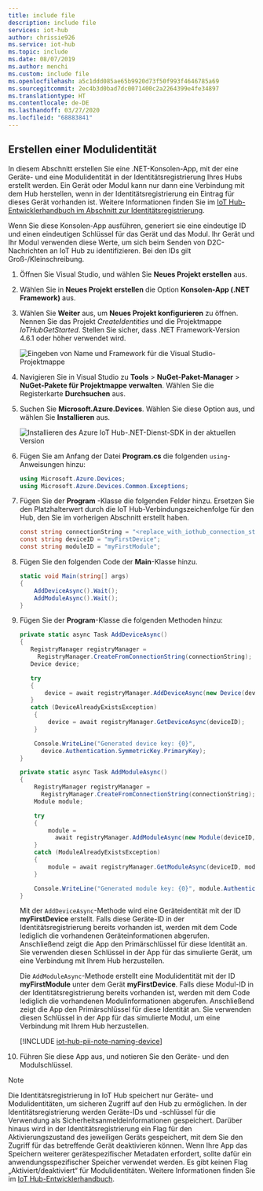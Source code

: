 ```yaml
---
title: include file
description: include file
services: iot-hub
author: chrissie926
ms.service: iot-hub
ms.topic: include
ms.date: 08/07/2019
ms.author: menchi
ms.custom: include file
ms.openlocfilehash: a5c1ddd085ae65b9920d73f50f993f4646785a69
ms.sourcegitcommit: 2ec4b3d0bad7dc0071400c2a2264399e4fe34897
ms.translationtype: HT
ms.contentlocale: de-DE
ms.lasthandoff: 03/27/2020
ms.locfileid: "68883841"
---
```

## <a name="create-a-module-identity"></a>Erstellen einer Modulidentität

In diesem Abschnitt erstellen Sie eine .NET-Konsolen-App, mit der eine Geräte- und eine Modulidentität in der Identitätsregistrierung Ihres Hubs erstellt werden. Ein Gerät oder Modul kann nur dann eine Verbindung mit dem Hub herstellen, wenn in der Identitätsregistrierung ein Eintrag für dieses Gerät vorhanden ist. Weitere Informationen finden Sie im [IoT Hub-Entwicklerhandbuch im Abschnitt zur Identitätsregistrierung](../articles/iot-hub/iot-hub-devguide-identity-registry.md).

Wenn Sie diese Konsolen-App ausführen, generiert sie eine eindeutige ID und einen eindeutigen Schlüssel für das Gerät und das Modul. Ihr Gerät und Ihr Modul verwenden diese Werte, um sich beim Senden von D2C-Nachrichten an IoT Hub zu identifizieren. Bei den IDs gilt Groß-/Kleinschreibung.

1. Öffnen Sie Visual Studio, und wählen Sie **Neues Projekt erstellen** aus.

1. Wählen Sie in **Neues Projekt erstellen** die Option **Konsolen-App (.NET Framework)** aus.

1. Wählen Sie **Weiter** aus, um **Neues Projekt konfigurieren** zu öffnen. Nennen Sie das Projekt *CreateIdentities* und die Projektmappe *IoTHubGetStarted*. Stellen Sie sicher, dass .NET Framework-Version 4.6.1 oder höher verwendet wird.

    ![Eingeben von Name und Framework für die Visual Studio-Projektmappe](./media/iot-hub-get-started-create-module-identity-csharp/configure-createidentities-project.png)

1. Navigieren Sie in Visual Studio zu **Tools** > **NuGet-Paket-Manager** > **NuGet-Pakete für Projektmappe verwalten**. Wählen Sie die Registerkarte **Durchsuchen** aus.

1. Suchen Sie **Microsoft.Azure.Devices**. Wählen Sie diese Option aus, und wählen Sie **Installieren** aus.

    ![Installieren des Azure IoT Hub-.NET-Dienst-SDK in der aktuellen Version](./media/iot-hub-get-started-create-module-identity-csharp/install-service-sdk.png)

1. Fügen Sie am Anfang der Datei **Program.cs** die folgenden `using`-Anweisungen hinzu:

   ```csharp
   using Microsoft.Azure.Devices;
   using Microsoft.Azure.Devices.Common.Exceptions;
   ```

1. Fügen Sie der **Program** -Klasse die folgenden Felder hinzu. Ersetzen Sie den Platzhalterwert durch die IoT Hub-Verbindungszeichenfolge für den Hub, den Sie im vorherigen Abschnitt erstellt haben.

   ```csharp
   const string connectionString = "<replace_with_iothub_connection_string>";
   const string deviceID = "myFirstDevice";
   const string moduleID = "myFirstModule";
   ```

1. Fügen Sie den folgenden Code der **Main**-Klasse hinzu.

   ```csharp
   static void Main(string[] args)
   {
       AddDeviceAsync().Wait();
       AddModuleAsync().Wait();
   }
   ```

1. Fügen Sie der **Program**-Klasse die folgenden Methoden hinzu:

    ```csharp
    private static async Task AddDeviceAsync()
    {
       RegistryManager registryManager = 
         RegistryManager.CreateFromConnectionString(connectionString);
       Device device;

       try
       {
           device = await registryManager.AddDeviceAsync(new Device(deviceID));
       }
       catch (DeviceAlreadyExistsException)
        {
            device = await registryManager.GetDeviceAsync(deviceID);
        }

        Console.WriteLine("Generated device key: {0}", 
          device.Authentication.SymmetricKey.PrimaryKey);
    }

    private static async Task AddModuleAsync()
    {
        RegistryManager registryManager = 
          RegistryManager.CreateFromConnectionString(connectionString);
        Module module;

        try
        {
            module = 
              await registryManager.AddModuleAsync(new Module(deviceID, moduleID));
        }
        catch (ModuleAlreadyExistsException)
        {
            module = await registryManager.GetModuleAsync(deviceID, moduleID);
        }

        Console.WriteLine("Generated module key: {0}", module.Authentication.SymmetricKey.PrimaryKey);
    }
    ```

    Mit der `AddDeviceAsync`-Methode wird eine Geräteidentität mit der ID **myFirstDevice** erstellt. Falls diese Geräte-ID in der Identitätsregistrierung bereits vorhanden ist, werden mit dem Code lediglich die vorhandenen Geräteinformationen abgerufen. Anschließend zeigt die App den Primärschlüssel für diese Identität an. Sie verwenden diesen Schlüssel in der App für das simulierte Gerät, um eine Verbindung mit Ihrem Hub herzustellen.

    Die `AddModuleAsync`-Methode erstellt eine Modulidentität mit der ID **myFirstModule** unter dem Gerät **myFirstDevice**. Falls diese Modul-ID in der Identitätsregistrierung bereits vorhanden ist, werden mit dem Code lediglich die vorhandenen Modulinformationen abgerufen. Anschließend zeigt die App den Primärschlüssel für diese Identität an. Sie verwenden diesen Schlüssel in der App für das simulierte Modul, um eine Verbindung mit Ihrem Hub herzustellen.

   [!INCLUDE [iot-hub-pii-note-naming-device](iot-hub-pii-note-naming-device.md)]

1. Führen Sie diese App aus, und notieren Sie den Geräte- und den Modulschlüssel.

> [!NOTE]
> Die Identitätsregistrierung in IoT Hub speichert nur Geräte- und Modulidentitäten, um sicheren Zugriff auf den Hub zu ermöglichen. In der Identitätsregistrierung werden Geräte-IDs und -schlüssel für die Verwendung als Sicherheitsanmeldeinformationen gespeichert. Darüber hinaus wird in der Identitätsregistrierung ein Flag für den Aktivierungszustand des jeweiligen Geräts gespeichert, mit dem Sie den Zugriff für das betreffende Gerät deaktivieren können. Wenn Ihre App das Speichern weiterer gerätespezifischer Metadaten erfordert, sollte dafür ein anwendungsspezifischer Speicher verwendet werden. Es gibt keinen Flag „Aktiviert/deaktiviert“ für Modulidentitäten. Weitere Informationen finden Sie im [IoT Hub-Entwicklerhandbuch](../articles/iot-hub/iot-hub-devguide-identity-registry.md).
